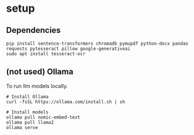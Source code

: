 # setup


##  Dependencies
```
pip install sentence-transformers chromadb pymupdf python-docx pandas requests pytesseract pillow google-generativeai
sudo apt install tesseract-ocr
```

## (not used) Ollama
To run llm models locally.

```
# Install Ollama
curl -fsSL https://ollama.com/install.sh | sh

# Install models
ollama pull nomic-embed-text
ollama pull llama2
ollama serve
```
